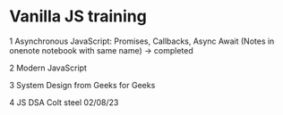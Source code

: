 # Vanilla JS training  
1 Asynchronous JavaScript: Promises, Callbacks, Async Await  (Notes in onenote notebook with same name) -> completed

2 Modern JavaScript

3 System Design from Geeks for Geeks 

4 JS DSA Colt steel 02/08/23

